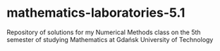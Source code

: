 # mathematics-laboratories-5.1
Repository of solutions for my Numerical Methods class on the 5th semester of studying Mathematics at Gdańsk University of Technology
